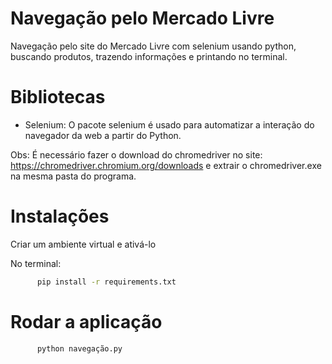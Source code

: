 # Navegação pelo Mercado Livre

Navegação pelo site do Mercado Livre com selenium usando python, buscando produtos, trazendo informações e printando no terminal.

# Bibliotecas

- Selenium: O pacote selenium é usado para automatizar a interação do navegador da web a partir do Python.

Obs: É necessário fazer o download do chromedriver no site: https://chromedriver.chromium.org/downloads e extrair o chromedriver.exe na mesma pasta do programa.

# Instalações

Criar um ambiente virtual e ativá-lo

No terminal:

```bash
      pip install -r requirements.txt
```

# Rodar a aplicação

```bash
      python navegação.py
```
